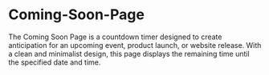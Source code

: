 # Coming-Soon-Page
The Coming Soon Page is a countdown timer designed to create anticipation for an upcoming event, product launch, or website release. With a clean and minimalist design, this page displays the remaining time until the specified date and time.
